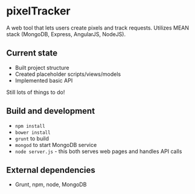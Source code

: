 # pixelTracker

A web tool that lets users create pixels and track requests.
Utilizes MEAN stack (MongoDB, Express, AngularJS, NodeJS).

## Current state

+ Built project structure 
+ Created placeholder scripts/views/models
+ Implemented basic API

Still lots of things to do!

## Build and development

+ `npm install`
+ `bower install`
+ `grunt` to build
+ `mongod` to start MongoDB service
+ `node server.js` - this both serves web pages and handles API calls

## External dependencies

+ Grunt, npm, node, MongoDB
